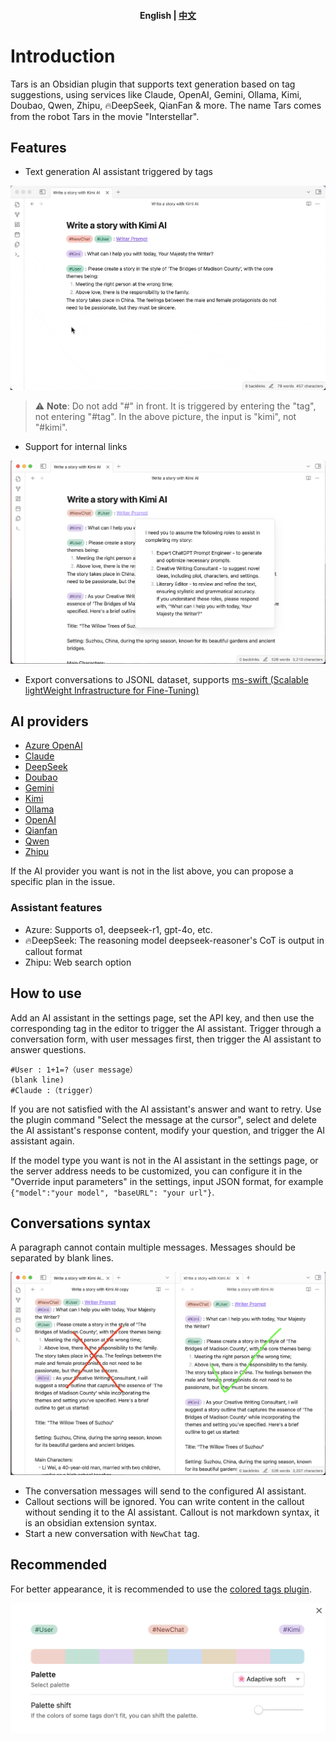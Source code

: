 <h4 align="center">
    <p>
        <b>English</b> |
        <a href="https://github.com/TarsLab/obsidian-tars/blob/main/README.md">中文</a>
    </p>
</h4>

# Introduction

Tars is an Obsidian plugin that supports text generation based on tag suggestions, using services like Claude, OpenAI, Gemini, Ollama, Kimi, Doubao, Qwen, Zhipu, 🔥DeepSeek, QianFan & more. The name Tars comes from the robot Tars in the movie "Interstellar".

## Features

- Text generation AI assistant triggered by tags

![Text generation triggered by tag](docs/images/write%20a%20story%20with%20Kimi.gif)

> ⚠️ **Note**: Do not add "#" in front. It is triggered by entering the "tag", not entering "#tag". In the above picture, the input is "kimi", not "#kimi".

- Support for internal links

![Internal link support](docs/images/writer%20prompt.png)

- Export conversations to JSONL dataset, supports [ms-swift (Scalable lightWeight Infrastructure for Fine-Tuning)](https://github.com/modelscope/swift)

## AI providers

- [Azure OpenAI](https://azure.microsoft.com)
- [Claude](https://claude.ai)
- [DeepSeek](https://www.deepseek.com)
- [Doubao](https://www.volcengine.com/product/doubao)
- [Gemini](https://gemini.google.com)
- [Kimi](https://www.moonshot.cn)
- [Ollama](https://www.ollama.com)
- [OpenAI](https://platform.openai.com/api-keys)
- [Qianfan](https://qianfan.cloud.baidu.com)
- [Qwen](https://dashscope.console.aliyun.com)
- [Zhipu](https://open.bigmodel.cn/)

If the AI provider you want is not in the list above, you can propose a specific plan in the issue.

### Assistant features

- Azure: Supports o1, deepseek-r1, gpt-4o, etc.
- 🔥DeepSeek: The reasoning model deepseek-reasoner's CoT is output in callout format
- Zhipu: Web search option

## How to use

Add an AI assistant in the settings page, set the API key, and then use the corresponding tag in the editor to trigger the AI assistant. Trigger through a conversation form, with user messages first, then trigger the AI assistant to answer questions.

```text
#User : 1+1=?（user message）
(blank line)
#Claude :（trigger）
```

If you are not satisfied with the AI assistant's answer and want to retry. Use the plugin command "Select the message at the cursor", select and delete the AI assistant's response content, modify your question, and trigger the AI assistant again.

If the model type you want is not in the AI assistant in the settings page, or the server address needs to be customized, you can configure it in the "Override input parameters" in the settings, input JSON format, for example `{"model":"your model", "baseURL": "your url"}`.

## Conversations syntax

A paragraph cannot contain multiple messages. Messages should be separated by blank lines.

![Conversations syntax](docs/images/syntax.png)

- The conversation messages will send to the configured AI assistant.
- Callout sections will be ignored. You can write content in the callout without sending it to the AI assistant. Callout is not markdown syntax, it is an obsidian extension syntax.
- Start a new conversation with `NewChat` tag.

## Recommended

For better appearance, it is recommended to use the [colored tags plugin](https://github.com/pfrankov/obsidian-colored-tags).

![Colored tags plugin](docs/images/coloredTags.png)
